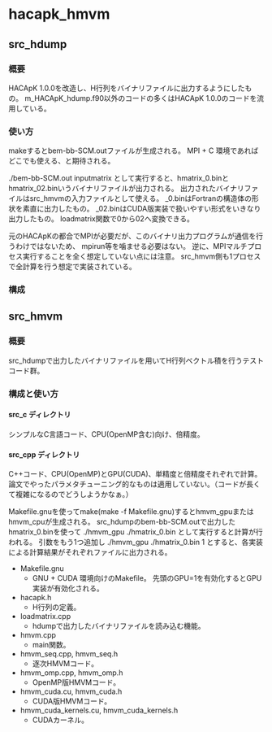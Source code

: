 # hacapk_hmvm

## src_hdump

### 概要
HACApK 1.0.0を改造し、H行列をバイナリファイルに出力するようにしたもの。
m_HACApK_hdump.f90以外のコードの多くはHACApK 1.0.0のコードを流用している。
### 使い方
makeするとbem-bb-SCM.outファイルが生成される。
MPI + C 環境であればどこでも使える、と期待される。

./bem-bb-SCM.out inputmatrix
として実行すると、hmatrix_0.binとhmatrix_02.binいうバイナリファイルが出力される。
出力されたバイナリファイルはsrc_hmvmの入力ファイルとして使える。
_0.binはFortranの構造体の形状を素直に出力したもの。
_02.binはCUDA版実装で扱いやすい形式をいきなり出力したもの。
loadmatrix関数で0から02へ変換できる。

元のHACApKの都合でMPIが必要だが、このバイナリ出力プログラムが通信を行うわけではないため、
mpirun等を噛ませる必要はない。
逆に、MPIマルチプロセス実行することを全く想定していない点には注意。
src_hmvm側も1プロセスで全計算を行う想定で実装されている。

### 構成

## src_hmvm

### 概要
src_hdumpで出力したバイナリファイルを用いてH行列ベクトル積を行うテストコード群。

### 構成と使い方
#### src_c ディレクトリ
シンプルなC言語コード、CPU(OpenMP含む)向け、倍精度。

#### src_cpp ディレクトリ
C++コード、CPU(OpenMP)とGPU(CUDA)、単精度と倍精度それぞれで計算。
論文でやったパラメタチューニング的なものは適用していない。（コードが長くて複雑になるのでどうしようかなぁ。）

Makefile.gnuを使ってmake(make -f Makefile.gnu)するとhmvm_gpuまたはhmvm_cpuが生成される。
src_hdumpのbem-bb-SCM.outで出力したhmatrix_0.binを使って
./hmvm_gpu ./hmatrix_0.bin
として実行すると計算が行われる。
引数をもう1つ追加し
./hmvm_gpu ./hmatrix_0.bin 1
とすると、各実装による計算結果がそれぞれファイルに出力される。

- Makefile.gnu
  - GNU + CUDA 環境向けのMakefile。
    先頭のGPU=1を有効化するとGPU実装が有効化される。
- hacapk.h
  - H行列の定義。
- loadmatrix.cpp
  - hdumpで出力したバイナリファイルを読み込む機能。
- hmvm.cpp
  - main関数。
- hmvm_seq.cpp, hmvm_seq.h
  - 逐次HMVMコード。
- hmvm_omp.cpp, hmvm_omp.h
  - OpenMP版HMVMコード。
- hmvm_cuda.cu, hmvm_cuda.h
  - CUDA版HMVMコード。
- hmvm_cuda_kernels.cu, hmvm_cuda_kernels.h
  - CUDAカーネル。


